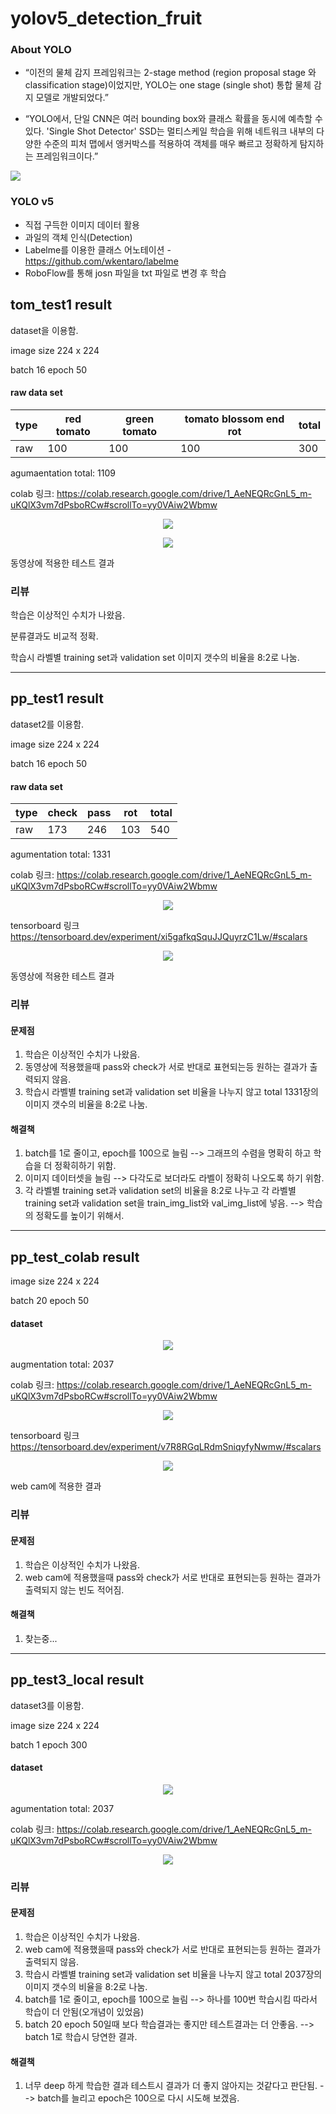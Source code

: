 # yolov5_detection_fruit 


### About YOLO
* “이전의 물체 감지 프레임워크는 2-stage method (region proposal stage 와 classification stage)이었지만, YOLO는 one stage (single shot) 통합 물체 감지 모델로 개발되었다.” 


* “YOLO에서, 단일 CNN은 여러 bounding box와 클래스 확률을 동시에 예측할 수 있다. 'Single Shot Detector' SSD는 멀티스케일 학습을 위해 네트워크 내부의 다양한 수준의 피처 맵에서 앵커박스를 적용하여 객체를 매우 빠르고 정확하게 탐지하는 프레임워크이다.” 

<img src = 'https://user-images.githubusercontent.com/93086581/211190388-49078eed-97bc-4100-ac10-4515cf79f50d.jpg'>


### YOLO v5
* 직접 구득한 이미지 데이터 활용
* 과일의 객체 인식(Detection)
* Labelme를 이용한 클래스 어노테이션 - https://github.com/wkentaro/labelme
* RoboFlow를 통해 josn 파일을 txt 파일로 변경 후 학습

## tom_test1 result

dataset을 이용함.

image size 224 x 224

batch 16 epoch 50

#### raw data set

|type|red tomato|green tomato|tomato blossom end rot|total|
|------|---|---|---|---|
|raw|100|100|100|300|

agumaentation total: 1109

colab 링크: https://colab.research.google.com/drive/1_AeNEQRcGnL5_m-uKQlX3vm7dPsboRCw#scrollTo=yy0VAiw2Wbmw

<p align = 'center'>
  <img src = 'https://github.com/EthanSeok/yolov5_detection_fruit/blob/main/tomato/tom_test1/results.png?raw=true'>
       </p>

<p align = 'center'>
  <img src = 'https://user-images.githubusercontent.com/93086581/182602064-977bdc26-0c43-4cdf-900e-b2e632769cca.png'>
       </p>
  동영상에 적용한 테스트 결과

### 리뷰
  학습은 이상적인 수치가 나왔음.
  
  분류결과도 비교적 정확.

  학습시 라벨별 training set과 validation set 이미지 갯수의 비율을 8:2로 나눔.
  
  
***
  
  

## pp_test1 result 

dataset2를 이용함.

image size 224 x 224
  
batch 16 epoch 50

#### raw data set

|type|check|pass|rot|total|
|------|---|---|---|---|
|raw|173|246|103|540|

agumentation total: 1331

colab 링크: https://colab.research.google.com/drive/1_AeNEQRcGnL5_m-uKQlX3vm7dPsboRCw#scrollTo=yy0VAiw2Wbmw

<p align = 'center'>
  <img src = 'https://github.com/EthanSeok/yolov5_detection_fruit/blob/main/pp_test1/result.png?raw=true'>
       </p> 

  
tensorboard 링크
https://tensorboard.dev/experiment/xi5gafkqSquJJQuyrzC1Lw/#scalars
  
<p align = 'center'>
  <img src = 'https://user-images.githubusercontent.com/93086581/182566576-dabdcc59-6362-4f1c-b7c8-5b7b5eb16c7d.png'>
       </p>
    동영상에 적용한 테스트 결과 
  
  
### 리뷰
  
  #### 문제점
1. 학습은 이상적인 수치가 나왔음. 
2. 동영상에 적용했을때 pass와 check가 서로 반대로 표현되는등 원하는 결과가 출력되지 않음.
3. 학습시 라벨별 training set과 validation set 비율을 나누지 않고 total 1331장의 이미지 갯수의 비율을 8:2로 나눔.
  
  #### 해결책
1. batch를 1로 줄이고, epoch를 100으로 늘림 --> 그래프의 수렴을 명확히 하고 학습을 더 정확히하기 위함.
2. 이미지 데이터셋을 늘림 --> 다각도로 보더라도 라벨이 정확히 나오도록 하기 위함.
3. 각 라벨별 training set과 validation set의 비율을 8:2로 나누고 각 라벨별 training set과 validation set을 train_img_list와 val_img_list에 넣음. --> 학습의 정확도를 높이기 위해서.
  
  
***
  
## pp_test_colab result
  
image size 224 x 224
  
batch 20 epoch 50 
  
#### dataset
  
<p align = 'center'>
  <img src = 'https://github.com/EthanSeok/yolov5_detection_fruit/blob/main/pepper/pp_test3_colab/labels.jpg?raw=true'>
       </p>
  
augmentation total: 2037
  
colab 링크: https://colab.research.google.com/drive/1_AeNEQRcGnL5_m-uKQlX3vm7dPsboRCw#scrollTo=yy0VAiw2Wbmw
  
<p align = 'center'>
  <img src = 'https://github.com/EthanSeok/yolov5_detection_fruit/blob/main/pepper/pp_test3_colab/results.png?raw=true'>
       </p> 
  
tensorboard 링크
https://tensorboard.dev/experiment/v7R8RGqLRdmSniqyfyNwmw/#scalars
  
<p align = 'center'>
  <img src = 'https://github.com/EthanSeok/yolov5_detection_fruit/blob/main/pepper/pp_test3_colab/%ED%99%94%EB%A9%B4%20%EC%BA%A1%EC%B2%98%202022-08-06%20212550.png?raw=true'>
       </p> 
      
web cam에 적용한 결과

### 리뷰
  
  #### 문제점
1. 학습은 이상적인 수치가 나왔음. 
2. web cam에 적용했을때 pass와 check가 서로 반대로 표현되는등 원하는 결과가 출력되지 않는 빈도 적어짐.
  
  #### 해결책
1. 찾는중...
  
  
***
  
## pp_test3_local result 

dataset3를 이용함.

image size 224 x 224
  
batch 1 epoch 300

#### dataset

<p align = 'center'>
  <img src = 'https://github.com/EthanSeok/yolov5_detection_fruit/blob/main/pepper/pp_test3_local/labels.jpg?raw=true'>
       </p> 

agumentation total: 2037

colab 링크: https://colab.research.google.com/drive/1_AeNEQRcGnL5_m-uKQlX3vm7dPsboRCw#scrollTo=yy0VAiw2Wbmw
  
<p align = 'center'>
  <img src = 'https://github.com/EthanSeok/yolov5_detection_fruit/blob/main/pepper/pp_test3_local/results.png?raw=true'>
       </p> 

### 리뷰
  
  #### 문제점
1. 학습은 이상적인 수치가 나왔음. 
2. web cam에 적용했을때 pass와 check가 서로 반대로 표현되는등 원하는 결과가 출력되지 않음.
3. 학습시 라벨별 training set과 validation set 비율을 나누지 않고 total 2037장의 이미지 갯수의 비율을 8:2로 나눔.
4. batch를 1로 줄이고, epoch를 100으로 늘림 --> 하나를 100번 학습시킴 따라서 학습이 더 안됨(오개념이 있었음)
5. batch 20 epoch 50일때 보다 학습결과는 좋지만 테스트결과는 더 안좋음. --> batch 1로 학습시 당연한 결과.
  
  #### 해결책
1. 너무 deep 하게 학습한 결과 테스트시 결과가 더 좋지 않아지는 것같다고 판단됨. --> batch를 늘리고 epoch은 100으로 다시 시도해 보겠음.
